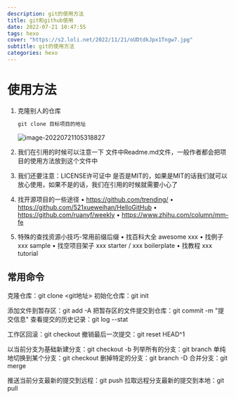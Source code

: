 ```yaml
---
description: git的使用方法
title: git和github使用
date: 2022-07-21 10:47:55
tags: hexo
cover: "https://s2.loli.net/2022/11/21/oUDtdkJpx1Tngw7.jpg"
subtitle: git的使用方法
categories: hexo
---
```

# 使用方法

1. 克隆别人的仓库

   ```python
   git clone 目标项目的地址
   ```

   ![image-20220721105318827](https://s2.loli.net/2022/11/04/A9ho4S5NsZwJEbH.png)

2. 我们在引用的时候可以注意一下 文件中Readme.md文件，一般作者都会把项目的使用方法放到这个文件中

3. 我们还要注意：LICENSE许可证中 是否是MIT的，如果是MIT的话我们就可以放心使用，如果不是的话，我们在引用的时候就需要小心了

4. 找开源项目的一些途径
   • https://github.com/trending/
   • https://github.com/521xueweihan/HelloGitHub
   • https://github.com/ruanyf/weekly
   • https://www.zhihu.com/column/mm-fe

5. 特殊的查找资源小技巧-常用前缀后缀 
   • 找百科大全 awesome xxx
   • 找例子 xxx sample
   • 找空项目架子 xxx starter / xxx boilerplate 
   • 找教程  xxx tutorial



## 常用命令

克隆仓库：git clone <git地址>
初始化仓库：git init 

添加文件到暂存区：git add -A
把暂存区的文件提交到仓库：git commit -m "提交信息"
查看提交的历史记录：git log --stat

工作区回滚：git checkout <filename>
撤销最后一次提交：git reset HEAD^1

以当前分支为基础新建分支：git checkout -b <branchname>
列举所有的分支：git branch
单纯地切换到某个分支：git checkout <branchname>
删掉特定的分支：git branch -D <branchname>
合并分支：git merge <branchname>

推送当前分支最新的提交到远程：git push
拉取远程分支最新的提交到本地：git pull
